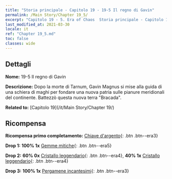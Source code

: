 ```yaml
---
title: "Storia principale - Capitolo 19 - 19-5 Il regno di Gavin"
permalink: /Main Story/Chapter 19_5/
excerpt: "Capitolo 19 - 5. Era of Chaos  Storia principale - Capitolo 19_5. 19-5 Il regno di Gavin"
last_modified_at: 2021-03-30
locale: it
ref: "Chapter 19_5.md"
toc: false
classes: wide
---
```


## Dettagli

 **Nome:** 19-5 Il regno di Gavin

 **Descrizione:** Dopo la morte di Tarnum, Gavin Magnus si mise alla guida di una schiera di maghi per fondare una nuova patria sulle pianure meridionali del continente. Battezzò questa nuova terra \"Bracada\".

 **Related to:** [Capitolo 19](/it/Main Story/Chapter 19/)

## Ricompensa

 **Ricompensa primo completamento:** [Chiave d'argento](/it/Items/con_693/){: .btn .btn--era3}

 **Drop 1:** **100% 1x** [Gemme mitiche](/it/Items/mat_65/){: .btn .btn--era5}

 **Drop 2:** **60% 0x** [Cristallo leggendario](/it/Items/mat_59/){: .btn .btn--era4}, **40% 1x** [Cristallo leggendario](/it/Items/mat_59/){: .btn .btn--era4}

 **Drop 3:** **100% 1x** [Pergamene incantesimi](/it/Items/con_694/){: .btn .btn--era3}

